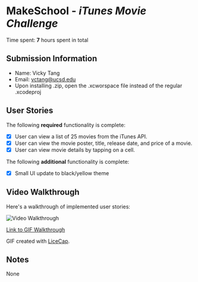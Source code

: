 # MakeSchool - *iTunes Movie Challenge*

Time spent: 
**7** hours spent in total

## Submission Information
- Name: Vicky Tang
- Email: vctang@ucsd.edu
- Upon installing .zip, open the .xcworspace file instead of the regular .xcodeproj

## User Stories

The following **required** functionality is complete:

- [X] User can view a list of 25 movies from the iTunes API.
- [X] User can view the movie poster, title, release date, and price of a movie.
- [X] User can view movie details by tapping on a cell.

The following **additional** functionality is complete:
- [X] Small UI update to black/yellow theme

## Video Walkthrough 

Here's a walkthrough of implemented user stories:

<img src='http://i.imgur.com/I2ol9T7.gif' title='Video Walkthrough Week 1' width='' alt='Video Walkthrough' />

[Link to GIF Walkthrough](http://i.imgur.com/n0J5kwT.gif)

GIF created with [LiceCap](http://www.cockos.com/licecap/).

## Notes
None

